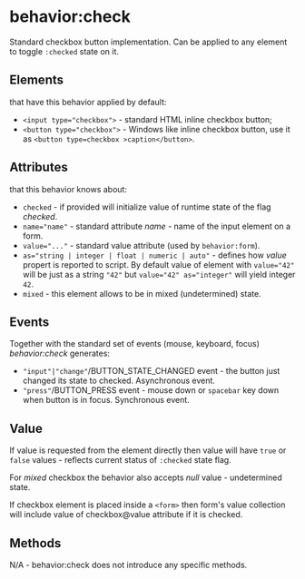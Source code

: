 # behavior:check

Standard checkbox button implementation. Can be applied to any element to toggle `:checked` state on it.

## Elements

that have this behavior applied by default:

* `<input type="checkbox">` - standard HTML inline checkbox button;
* `<button type="checkbox">` - Windows like inline checkbox button, use it as `<button type=checkbox >caption</button>`.

## Attributes

that this behavior knows about:

* `checked` - if provided will initialize value of runtime state of the flag *checked*.
* `name="name"` - standard attribute *name* - name of the input element on a form.
* `value="..."` - standard value attribute (used by `behavior:form`).
* `as="string | integer | float | numeric | auto"` - defines how *value* propert is reported to script. By default value of element with `value="42"` will be just as a string `"42"` but `value="42" as="integer"` will yield integer `42`.
* `mixed`  - this element allows to be in mixed (undetermined) state. 

## Events

Together with the standard set of events (mouse, keyboard, focus) *behavior:check* generates:

* `"input"|"change"`/BUTTON\_STATE\_CHANGED event - the button just changed its state to checked. Asynchronous event.
* `"press"`/BUTTON\_PRESS event - mouse down or `spacebar` key down when button is in focus. Synchronous event.

## Value

If value is requested from the element directly then value will have `true` or `false` values - reflects current status of `:checked` state flag.

For _mixed_ checkbox the behavior also accepts _null_ value - undetermined state.

If checkbox element is placed inside a `<form>` then form's value collection will include value of checkbox@value attribute if it is checked.

## Methods

N/A - behavior:check does not introduce any specific methods.